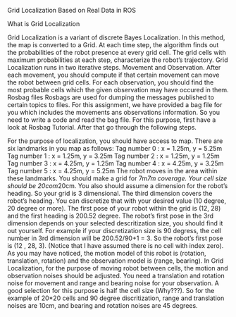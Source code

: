Grid Localization Based on Real Data in ROS

What is Grid Localization

Grid Localization is a variant of discrete Bayes Localization. In this method, the map
is converted to a Grid. At each time step, the algorithm finds out the probabilities of
the robot presence at every grid cell. The grid cells with maximum probabilities at each
step, characterize the robot’s trajectory.
Grid Localization runs in two iterative steps. Movement and Observation.
After each movement, you should compute if that certain movement can move the robot
between grid cells. For each observation, you should find the most probable cells which
the given observation may have occured in them.
Rosbag files
Rosbags are used for dumping the messages published to certain topics to files. For
this assignment, we have provided a bag file for you which includes the movements ans
observations information. So you need to write a code and read the bag file. For this
purpose, first have a look at Rosbag Tutorial. After that go through the following steps.

For the purpose of localization, you should have access to map. There are six landmarks
in you map as follows:
Tag number 0 : x = 1.25m, y = 5.25m
Tag number 1 : x = 1.25m, y = 3.25m
Tag number 2 : x = 1.25m, y = 1.25m
Tag number 3 : x = 4.25m, y = 1.25m
Tag number 4 : x = 4.25m, y = 3.25m
Tag number 5 : x = 4.25m, y = 5.25m
The robot moves in the area within these landmarks. You should make a grid for 7m*7m
coverage. Your cell size should be 20com*20cm. You also should assume a dimension
for the robot’s heading. So your grid is 3 dimensional. The third dimension covers the
robot’s heading. You can discretize that with your desired value (10 degree, 20 degree
or more). The first pose of your robot within the grid is (12, 28) and the first heading
is 200.52 degree. The robot’s first pose in the 3rd dimension depends on your selected
descritization size, you should find it out yourself. For example if your discretization size
is 90 degress, the cell number in 3rd dimension will be 200.52/90+1 = 3. So the robot’s
first pose is (12 , 28, 3). (Notice that I have assumed there is no cell with index zero).
As you may have noticed, the motion model of this robot is (rotation, translation, rotation)
and the observation model is (range, bearing). In Grid Localization, for the purpose
of moving robot between cells, the motion and observation noises should be adjusted.
You need a translation and rotation noise for movement and range and bearing noise for
your observation. A good selection for this purpose is half the cell size (Why???). So for
the example of 20*20 cells and 90 degree discritization, range and translation noises are
10cm, and bearing and rotation noises are 45 degrees.
